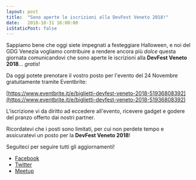 ```yaml
---
layout: post
title:  "Sono aperte le iscrizioni alla DevFest Veneto 2018!"
date:   2018-10-31 16:00:00
isStaticPost: false
---
```


Sappiamo bene che oggi siete impegnati a festeggiare Halloween, e noi del GDG Venezia vogliamo contribuire a rendere ancora più _dolce_ questa giornata comunicandovi che sono aperte le iscrizioni alla **DevFest Veneto 2018**... _gratis_!

Da oggi potete prenotare il vostro posto per l'evento del 24 Novembre gratuitamente tramite Eventbrite: 

[https://www.eventbrite.it/e/biglietti-devfest-veneto-2018-51936808392](https://www.eventbrite.it/e/biglietti-devfest-veneto-2018-51936808392)

L'iscrizione vi da diritto ad eccedere all'evento, ricevere gadget e godere del pranzo offerto dai nostri partner.

Ricordatevi che i posti sono limitati, per cui non perdete tempo e assicuratevi un posto per la **DevFest Veneto 2018**!


Seguiteci per seguire tutti gli aggiornamenti!
* [Facebook](https://facebook.com/gdgvenezia)
* [Twitter](https://twitter.com/intent/user?screen_name=gdgvenezia)
* [Meetup](https://www.meetup.com/it-IT/GDG-Venezia)
